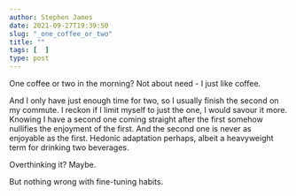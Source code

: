 ```yaml
---
author: Stephen James
date: 2021-09-27T19:39:50
slug: "_one_coffee_or_two"
title: ""
tags: [  ]
type: post
---
```

One coffee or two in the morning? Not about need - I just like coffee. 

And I only have just enough time for two, so I usually finish the second on my commute. I reckon if I limit myself to just the one, I would savour it more. Knowing I have a second one coming straight after the first somehow nullifies the enjoyment of the first. And the second one is never as enjoyable as the first. Hedonic adaptation perhaps, albeit a heavyweight term for drinking two beverages. 

Overthinking it? Maybe. 

But nothing wrong with fine-tuning habits. 
